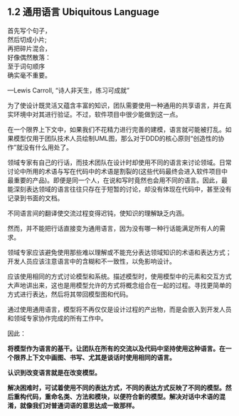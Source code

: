 ## 1.2 通用语言 Ubiquitous Language

首先写个句子，  
然后切成小片;  
再把碎片混合，  
好像偶然散落：  
至于词句顺序  
确实毫不重要。  

—Lewis Carroll, “诗人非天生，练习可成就”



为了使设计既灵活又蕴含丰富的知识，团队需要使用一种通用的共享语言，并在真实环境中对其进行验证。不过，软件项目中很少能做到这一点。

在一个限界上下文中，如果我们不花精力进行完善的建模，语言就可能被打乱。如果模型仅用于团队技术人员绘制UML图，那么对于DDD的核心原则“创造性的协作”就没有什么用处了。

领域专家有自己的行话，而技术团队在设计时却使用不同的语言来讨论领域。日常讨论中所用的术语与写在代码中的术语是割裂的(这些代码最终会进入软件项目中最重要的产品)。即便是同一个人，在说和写时竟然也会用不同的语言。因此，最能深刻表达领域的语言往往只存在于短暂的讨论，却没有体现在代码中，甚至没有记录到书面的文档。

不同语言间的翻译使交流过程变得迟钝，使知识的理解缺乏内涵。

然而，并不能把行话直接变为通用语言，因为没有哪一种行话能满足所有人的需求。

领域专家应该避免使用那些难以理解或不能充分表达领域知识的术语和表达方式；开发人员应该注意语言中的含糊和不一致性，以免影响设计。

应该使用相同的方式讨论模型和系统。描述模型时，使用模型中的元素和交互方式大声地讲出来，这也是用模型允许的方式将概念组合在一起的过程。寻找更简单的方式进行表达，然后将其带回模型图和代码。

通过使用通用语言，模型将不再仅仅是设计过程的产出物，而是会嵌入到开发人员和领域专家协作完成的所有工作中。

因此：

**将模型作为语言的基干。让团队在所有的交流以及代码中坚持使用这种语言。在一个限界上下文中画图、书写、尤其是谈话时使用相同的语言。**

**认识到改变语言就是在改变模型。**

**解决困难时，可试着使用不同的表达方式，不同的表达方式反映了不同的模型。然后重构代码，重命名类、方法和模块，以便符合新的模型。解决对话中术语的混淆，就像我们对普通词语的意思达成一致那样。**